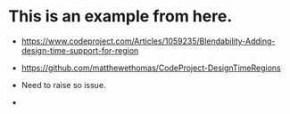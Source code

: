 
# This is an example from here.

- https://www.codeproject.com/Articles/1059235/Blendability-Adding-design-time-support-for-region

- https://github.com/matthewethomas/CodeProject-DesignTimeRegions

- Need to raise so issue.

- 